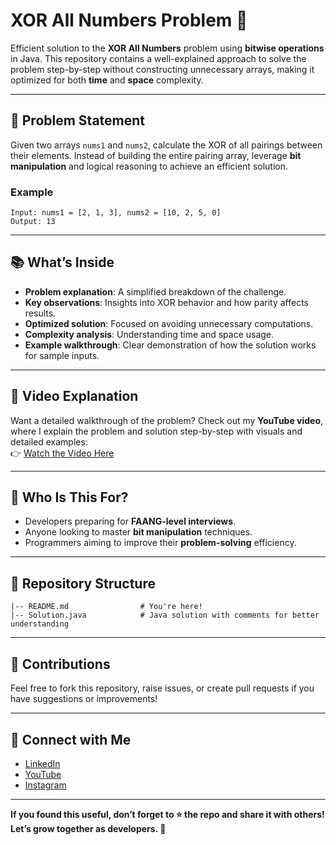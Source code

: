 
# XOR All Numbers Problem 🔢  

Efficient solution to the **XOR All Numbers** problem using **bitwise operations** in Java. This repository contains a well-explained approach to solve the problem step-by-step without constructing unnecessary arrays, making it optimized for both **time** and **space** complexity.  

---

## 🚀 Problem Statement  
Given two arrays `nums1` and `nums2`, calculate the XOR of all pairings between their elements. Instead of building the entire pairing array, leverage **bit manipulation** and logical reasoning to achieve an efficient solution.  

### **Example**  
```plaintext
Input: nums1 = [2, 1, 3], nums2 = [10, 2, 5, 0]  
Output: 13
```

---

## 📚 What’s Inside  
- **Problem explanation**: A simplified breakdown of the challenge.  
- **Key observations**: Insights into XOR behavior and how parity affects results.  
- **Optimized solution**: Focused on avoiding unnecessary computations.  
- **Complexity analysis**: Understanding time and space usage.  
- **Example walkthrough**: Clear demonstration of how the solution works for sample inputs.  

---

## 🎥 Video Explanation  
Want a detailed walkthrough of the problem? Check out my **YouTube video**, where I explain the problem and solution step-by-step with visuals and detailed examples:  
👉 [Watch the Video Here](https://youtu.be/FdRJg4Djw_g)  

---

## 🧠 Who Is This For?  
- Developers preparing for **FAANG-level interviews**.  
- Anyone looking to master **bit manipulation** techniques.  
- Programmers aiming to improve their **problem-solving** efficiency.  

---

## 📂 Repository Structure  
```plaintext
|-- README.md                # You're here!  
|-- Solution.java            # Java solution with comments for better understanding  
```

---

## 🤝 Contributions  
Feel free to fork this repository, raise issues, or create pull requests if you have suggestions or improvements!  

---

## 🔗 Connect with Me  
- [LinkedIn](https://www.linkedin.com/in/rahul-vijayan-682a12194/)  
- [YouTube](https://www.youtube.com/@Rahul_Vijayan?sub_confirmation=1)  
- [Instagram](https://www.instagram.com/rv_official_yt/)  

---

**If you found this useful, don’t forget to ⭐ the repo and share it with others! Let’s grow together as developers. 🚀**  
```
